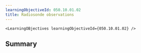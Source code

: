 ```yaml
---
learningObjectiveId: 050.10.01.02
title: Radiosonde observations
---
```


```tsx eval
<LearningOBjectives learningObjectiveId={050.10.01.02} />
```

## Summary
